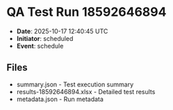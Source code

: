 # QA Test Run 18592646894

- **Date**: 2025-10-17 12:40:45 UTC
- **Initiator**: scheduled
- **Event**: schedule

## Files
- summary.json - Test execution summary
- results-18592646894.xlsx - Detailed test results
- metadata.json - Run metadata

